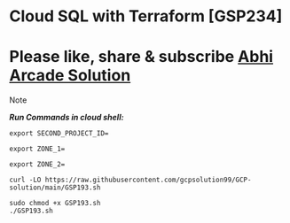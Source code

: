 # Cloud SQL with Terraform [GSP234]

# Please like, share & subscribe [Abhi Arcade Solution](https://www.youtube.com/channel/UCkk4rjC0a82NRW9nQMohjyQ)

> [!NOTE]
> ***Run Commands in cloud shell:***
```
export SECOND_PROJECT_ID=
```
```
export ZONE_1=
```
```
export ZONE_2=
```

```
curl -LO https://raw.githubusercontent.com/gcpsolution99/GCP-solution/main/GSP193.sh

sudo chmod +x GSP193.sh
./GSP193.sh
```
